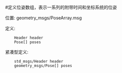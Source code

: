 #定义位姿数组，表示一系列的附带时间和坐标系统的位姿

位置: geometry_msgs/PoseArray.msg

定义:

		Header header
		Pose[] poses

紧凑型定义:

		std_msgs/Header header
		geometry_msgs/Pose[] poses
